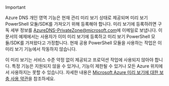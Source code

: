 > [!IMPORTANT]
> Azure DNS 개인 영역 기능은 현재 관리 미리 보기 상태로 제공되며 미리 보기 PowerShell 모듈/SDK를 가져오기 위해 등록해야 합니다. 미리 보기에 등록하려면 구독 세부 정보를 [AzureDNS-PrivateZone@microsoft.com](mailto:AzureDNS-PrivateZone@microsoft.com)에 이메일로 보냅니다. 이 문서의 예제에서는 사용자가 이미 미리 보기에 등록하고 미리 보기 PowerShell 모듈/SDK를 가져왔다고 가정합니다. 현재 공용 PowerShell 모듈을 사용하는 작업은 이 미리 보기 기능에서 작동하지 않습니다.

이 미리 보기는 서비스 수준 약정 없이 제공되고 프로덕션 작업에 사용되지 않아야 합니다. 특정 기능은 지원되지 않을 수 있거나, 기능이 제한될 수 있거나 모든 Azure 위치에서 사용하지는 못할 수 있습니다. 자세한 내용은 [Microsoft Azure 미리 보기에 대한 보충 사용 약관](https://azure.microsoft.com/support/legal/preview-supplemental-terms/)을 참조하세요.

